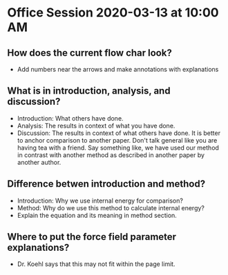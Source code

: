 # Office Session 2020-03-13 at 10:00 AM

## How does the current flow char look?
* Add numbers near the arrows and make annotations with explanations

## What is in introduction, analysis, and discussion?
* Introduction: What others have done.
* Analysis: The results in context of what you have done.
* Discussion: The results in context of what others have done. It is better to anchor comparison to another paper. Don't talk general like you are having tea with a friend. Say something like, we have used our method in contrast with another method as described in another paper by another author.

## Difference betwen introduction and method?
* Introduction: Why we use internal energy for comparison?
* Method: Why do we use this method to calculate internal energy?
 * Explain the equation and its meaning in method section.

## Where to put the force field parameter explanations?
* Dr. Koehl says that this may not fit within the page limit.
